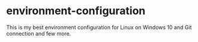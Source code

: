# environment-configuration
This is my best environment configuration for Linux on Windows 10 and Git connection and few more.
